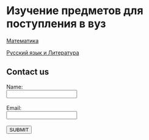 <html>

<head>
  
<meta charset="utf-8">
  
<title>Русский язык</title>

</head>

<body>
<script>
  var one = "Hello";
  alert(one);
 </script>
  
<h1>Изучение предметов для поступления в вуз</h1>
<div class="lis">
<a href="http://mftna.github.io/math.html">Математика</a>

<p><a href="http://mftna.github.io/russian.html">Русский язык и Литература</a></p>
</div>
<h2>Contact us</h2>
<form>
  Name:<br>
  <input type="text"><br><br>
  Email:<br>
  <input type="text"><br><br>
  <button>SUBMIT</button>
  
  
</form>

</body>

</html>
